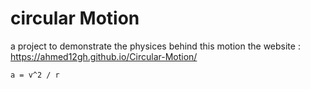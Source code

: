 # circular Motion 
a project to demonstrate the physices behind this motion
the website : https://ahmed12gh.github.io/Circular-Motion/ 
~~~
a = v^2 / r
~~~ 
